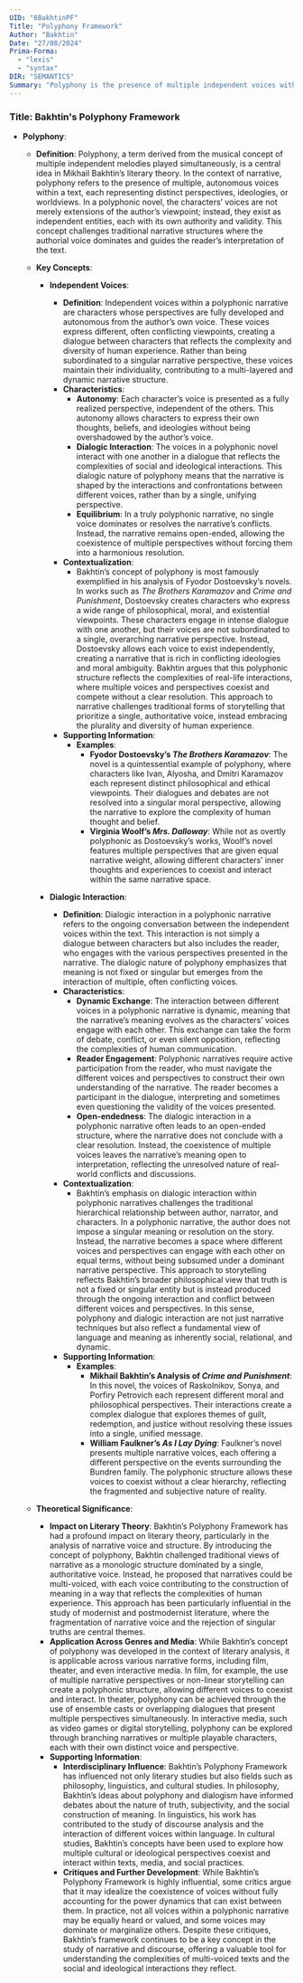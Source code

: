 ```yaml
---
UID: "6BakhtinPF"
Title: "Polyphony Framework"
Author: "Bakhtin"
Date: "27/08/2024"
Prima-Forma:
  - "lexis"
  - "syntax"
DIR: "SEMANTICS"
Summary: "Polyphony is the presence of multiple independent voices within the text."
---
```


### Title: **Bakhtin's Polyphony Framework**

- **Polyphony**:
  - **Definition**: Polyphony, a term derived from the musical concept of multiple independent melodies played simultaneously, is a central idea in Mikhail Bakhtin’s literary theory. In the context of narrative, polyphony refers to the presence of multiple, autonomous voices within a text, each representing distinct perspectives, ideologies, or worldviews. In a polyphonic novel, the characters’ voices are not merely extensions of the author’s viewpoint; instead, they exist as independent entities, each with its own authority and validity. This concept challenges traditional narrative structures where the authorial voice dominates and guides the reader’s interpretation of the text.

  - **Key Concepts**:

    - **Independent Voices**:
      - **Definition**: Independent voices within a polyphonic narrative are characters whose perspectives are fully developed and autonomous from the author’s own voice. These voices express different, often conflicting viewpoints, creating a dialogue between characters that reflects the complexity and diversity of human experience. Rather than being subordinated to a singular narrative perspective, these voices maintain their individuality, contributing to a multi-layered and dynamic narrative structure.
      - **Characteristics**:
        - **Autonomy**: Each character’s voice is presented as a fully realized perspective, independent of the others. This autonomy allows characters to express their own thoughts, beliefs, and ideologies without being overshadowed by the author’s voice.
        - **Dialogic Interaction**: The voices in a polyphonic novel interact with one another in a dialogue that reflects the complexities of social and ideological interactions. This dialogic nature of polyphony means that the narrative is shaped by the interactions and confrontations between different voices, rather than by a single, unifying perspective.
        - **Equilibrium**: In a truly polyphonic narrative, no single voice dominates or resolves the narrative’s conflicts. Instead, the narrative remains open-ended, allowing the coexistence of multiple perspectives without forcing them into a harmonious resolution.
      - **Contextualization**:
        - Bakhtin’s concept of polyphony is most famously exemplified in his analysis of Fyodor Dostoevsky’s novels. In works such as *The Brothers Karamazov* and *Crime and Punishment*, Dostoevsky creates characters who express a wide range of philosophical, moral, and existential viewpoints. These characters engage in intense dialogue with one another, but their voices are not subordinated to a single, overarching narrative perspective. Instead, Dostoevsky allows each voice to exist independently, creating a narrative that is rich in conflicting ideologies and moral ambiguity. Bakhtin argues that this polyphonic structure reflects the complexities of real-life interactions, where multiple voices and perspectives coexist and compete without a clear resolution. This approach to narrative challenges traditional forms of storytelling that prioritize a single, authoritative voice, instead embracing the plurality and diversity of human experience.
      - **Supporting Information**:
        - **Examples**:
          - **Fyodor Dostoevsky’s *The Brothers Karamazov***: The novel is a quintessential example of polyphony, where characters like Ivan, Alyosha, and Dmitri Karamazov each represent distinct philosophical and ethical viewpoints. Their dialogues and debates are not resolved into a singular moral perspective, allowing the narrative to explore the complexity of human thought and belief.
          - **Virginia Woolf’s *Mrs. Dalloway***: While not as overtly polyphonic as Dostoevsky’s works, Woolf’s novel features multiple perspectives that are given equal narrative weight, allowing different characters’ inner thoughts and experiences to coexist and interact within the same narrative space.

    - **Dialogic Interaction**:
      - **Definition**: Dialogic interaction in a polyphonic narrative refers to the ongoing conversation between the independent voices within the text. This interaction is not simply a dialogue between characters but also includes the reader, who engages with the various perspectives presented in the narrative. The dialogic nature of polyphony emphasizes that meaning is not fixed or singular but emerges from the interaction of multiple, often conflicting voices.
      - **Characteristics**:
        - **Dynamic Exchange**: The interaction between different voices in a polyphonic narrative is dynamic, meaning that the narrative’s meaning evolves as the characters’ voices engage with each other. This exchange can take the form of debate, conflict, or even silent opposition, reflecting the complexities of human communication.
        - **Reader Engagement**: Polyphonic narratives require active participation from the reader, who must navigate the different voices and perspectives to construct their own understanding of the narrative. The reader becomes a participant in the dialogue, interpreting and sometimes even questioning the validity of the voices presented.
        - **Open-endedness**: The dialogic interaction in a polyphonic narrative often leads to an open-ended structure, where the narrative does not conclude with a clear resolution. Instead, the coexistence of multiple voices leaves the narrative’s meaning open to interpretation, reflecting the unresolved nature of real-world conflicts and discussions.
      - **Contextualization**:
        - Bakhtin’s emphasis on dialogic interaction within polyphonic narratives challenges the traditional hierarchical relationship between author, narrator, and characters. In a polyphonic narrative, the author does not impose a singular meaning or resolution on the story. Instead, the narrative becomes a space where different voices and perspectives can engage with each other on equal terms, without being subsumed under a dominant narrative perspective. This approach to storytelling reflects Bakhtin’s broader philosophical view that truth is not a fixed or singular entity but is instead produced through the ongoing interaction and conflict between different voices and perspectives. In this sense, polyphony and dialogic interaction are not just narrative techniques but also reflect a fundamental view of language and meaning as inherently social, relational, and dynamic.
      - **Supporting Information**:
        - **Examples**:
          - **Mikhail Bakhtin’s Analysis of *Crime and Punishment***: In this novel, the voices of Raskolnikov, Sonya, and Porfiry Petrovich each represent different moral and philosophical perspectives. Their interactions create a complex dialogue that explores themes of guilt, redemption, and justice without resolving these issues into a single, unified message.
          - **William Faulkner’s *As I Lay Dying***: Faulkner’s novel presents multiple narrative voices, each offering a different perspective on the events surrounding the Bundren family. The polyphonic structure allows these voices to coexist without a clear hierarchy, reflecting the fragmented and subjective nature of reality.

  - **Theoretical Significance**:
    - **Impact on Literary Theory**: Bakhtin’s Polyphony Framework has had a profound impact on literary theory, particularly in the analysis of narrative voice and structure. By introducing the concept of polyphony, Bakhtin challenged traditional views of narrative as a monologic structure dominated by a single, authoritative voice. Instead, he proposed that narratives could be multi-voiced, with each voice contributing to the construction of meaning in a way that reflects the complexities of human experience. This approach has been particularly influential in the study of modernist and postmodernist literature, where the fragmentation of narrative voice and the rejection of singular truths are central themes.
    - **Application Across Genres and Media**: While Bakhtin’s concept of polyphony was developed in the context of literary analysis, it is applicable across various narrative forms, including film, theater, and even interactive media. In film, for example, the use of multiple narrative perspectives or non-linear storytelling can create a polyphonic structure, allowing different voices to coexist and interact. In theater, polyphony can be achieved through the use of ensemble casts or overlapping dialogues that present multiple perspectives simultaneously. In interactive media, such as video games or digital storytelling, polyphony can be explored through branching narratives or multiple playable characters, each with their own distinct voice and perspective.
    - **Supporting Information**:
      - **Interdisciplinary Influence**: Bakhtin’s Polyphony Framework has influenced not only literary studies but also fields such as philosophy, linguistics, and cultural studies. In philosophy, Bakhtin’s ideas about polyphony and dialogism have informed debates about the nature of truth, subjectivity, and the social construction of meaning. In linguistics, his work has contributed to the study of discourse analysis and the interaction of different voices within language. In cultural studies, Bakhtin’s concepts have been used to explore how multiple cultural or ideological perspectives coexist and interact within texts, media, and social practices.
      - **Critiques and Further Development**: While Bakhtin’s Polyphony Framework is highly influential, some critics argue that it may idealize the coexistence of voices without fully accounting for the power dynamics that can exist between them. In practice, not all voices within a polyphonic narrative may be equally heard or valued, and some voices may dominate or marginalize others. Despite these critiques, Bakhtin’s framework continues to be a key concept in the study of narrative and discourse, offering a valuable tool for understanding the complexities of multi-voiced texts and the social and ideological interactions they reflect.
